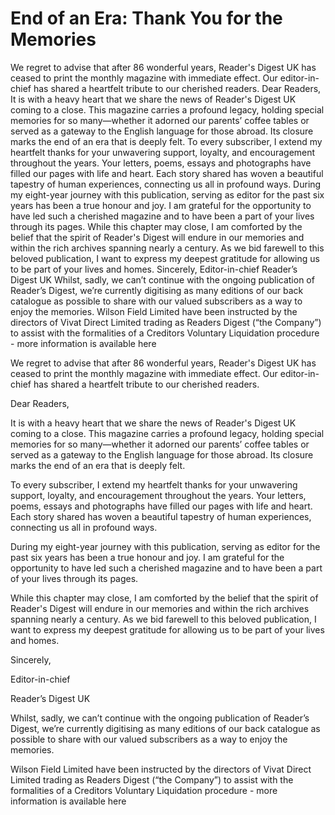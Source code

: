 # End of an Era: Thank You for the Memories

We regret to advise that after 86 wonderful years, Reader's Digest UK has ceased to print the monthly magazine with immediate effect. Our editor-in-chief has shared a heartfelt tribute to our cherished readers. Dear Readers, It is with a heavy heart that we share the news of Reader's Digest UK coming to a close. This magazine carries a profound legacy, holding special memories for so many—whether it adorned our parents’ coffee tables or served as a gateway to the English language for those abroad. Its closure marks the end of an era that is deeply felt. To every subscriber, I extend my heartfelt thanks for your unwavering support, loyalty, and encouragement throughout the years. Your letters, poems, essays and photographs have filled our pages with life and heart. Each story shared has woven a beautiful tapestry of human experiences, connecting us all in profound ways. During my eight-year journey with this publication, serving as editor for the past six years has been a true honour and joy. I am grateful for the opportunity to have led such a cherished magazine and to have been a part of your lives through its pages. While this chapter may close, I am comforted by the belief that the spirit of Reader's Digest will endure in our memories and within the rich archives spanning nearly a century. As we bid farewell to this beloved publication, I want to express my deepest gratitude for allowing us to be part of your lives and homes. Sincerely, Editor-in-chief Reader’s Digest UK Whilst, sadly, we can’t continue with the ongoing publication of Reader’s Digest, we’re currently digitising as many editions of our back catalogue as possible to share with our valued subscribers as a way to enjoy the memories. Wilson Field Limited have been instructed by the directors of Vivat Direct Limited trading as Readers Digest (“the Company”) to assist with the formalities of a Creditors Voluntary Liquidation procedure - more information is available here

We regret to advise that after 86 wonderful years, Reader's Digest UK has ceased to print the monthly magazine with immediate effect. Our editor-in-chief has shared a heartfelt tribute to our cherished readers.

Dear Readers,

It is with a heavy heart that we share the news of Reader's Digest UK coming to a close. This magazine carries a profound legacy, holding special memories for so many—whether it adorned our parents’ coffee tables or served as a gateway to the English language for those abroad. Its closure marks the end of an era that is deeply felt.

To every subscriber, I extend my heartfelt thanks for your unwavering support, loyalty, and encouragement throughout the years. Your letters, poems, essays and photographs have filled our pages with life and heart. Each story shared has woven a beautiful tapestry of human experiences, connecting us all in profound ways.

During my eight-year journey with this publication, serving as editor for the past six years has been a true honour and joy. I am grateful for the opportunity to have led such a cherished magazine and to have been a part of your lives through its pages.

While this chapter may close, I am comforted by the belief that the spirit of Reader's Digest will endure in our memories and within the rich archives spanning nearly a century. As we bid farewell to this beloved publication, I want to express my deepest gratitude for allowing us to be part of your lives and homes.

Sincerely,

Editor-in-chief

Reader’s Digest UK

Whilst, sadly, we can’t continue with the ongoing publication of Reader’s Digest, we’re currently digitising as many editions of our back catalogue as possible to share with our valued subscribers as a way to enjoy the memories.

Wilson Field Limited have been instructed by the directors of Vivat Direct Limited trading as Readers Digest (“the Company”) to assist with the formalities of a Creditors Voluntary Liquidation procedure - more information is available here

